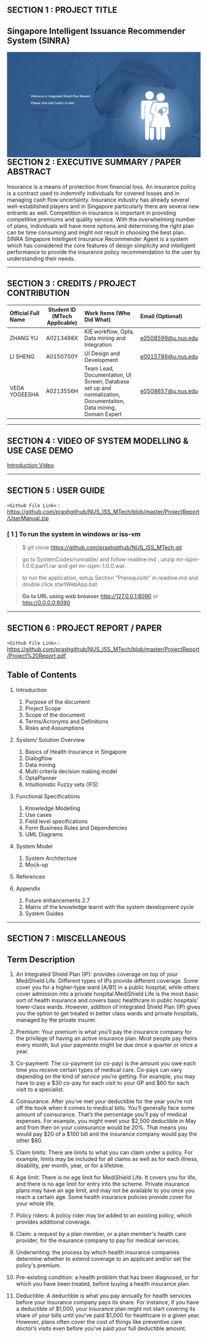 ## SECTION 1 : PROJECT TITLE
## Singapore Intelligent Issuance Recommender System (SINRA)

<img src="Miscellaneous/main.jpg"
     style="float: left; margin-right: 0px;" />

---
## SECTION 2 : EXECUTIVE SUMMARY / PAPER ABSTRACT
Insurance is a means of protection from financial loss. An insurance policy is a contract used to indemnify individuals for covered losses and in managing cash flow uncertainty. Insurance industry has already several well-established players and in Singapore particularly there are several new entrants as well. Competition in insurance is important in providing competitive premiums and quality service. With the overwhelming number of plans, individuals will have more options and determining the right plan can be time consuming and might not result in choosing the best plan. SINRA Singapore Intelligent Insurance Recommender Agent is a system which has considered the core features of design simplicity and intelligent performance to provide the insurance policy recommendation to the user by understanding their needs.

---
## SECTION 3 : CREDITS / PROJECT CONTRIBUTION


| Official Full Name  | Student ID (MTech Applicable)  | Work Items (Who Did What) | Email (Optional) |
| :------------ |:---------------:| :-----| :-----|
| ZHANG YU | A0213498X | KIE workflow, Opta, Data mining and Integration | e0508599@u.nus.edu |
| LI SHENG | A0150700Y | UI Design and Development | e0015786@u.nus.edu |
| VEDA YOGEESHA | A0213556H | Team Lead, Documentation, UI Screen, Database set up and normalization, Documentaiton, Data mining, Domain Expert | e0508657@u.nus.edu |



---
## SECTION 4 : VIDEO OF SYSTEM MODELLING & USE CASE DEMO

[Introduction Video](https://youtu.be/TClfU8v5sDg)

---
## SECTION 5 : USER GUIDE

`<Github File Link>` : <https://github.com/prashgithub/NUS_ISS_MTech/blob/master/ProjectReport/UserManual.zip>

### [ 1 ] To run the system in windows or iss-vm

> $ git clone https://github.com/prashgithub/NUS_ISS_MTech.git

> go to SystemCodes/runnable/ and follow readme.md , unzip mr-ispm-1.0.0.part1.rar and get mr-ispm-1.0.0.war.

> to run the application, setup Section "Prerequisite" in readme.md and double click startWebApp.bat

> **Go to URL using web browser** http://127.0.0.1:8090 or http://0.0.0.0:8090 

---
## SECTION 6 : PROJECT REPORT / PAPER

`<Github File Link>` : <https://github.com/prashgithub/NUS_ISS_MTech/blob/master/ProjectReport/Project%20Report.pdf>

Table of Contents
-------------------------------------------------

1.	Introduction
	1. Purpose of the document
	2. Project Scope
	3. Scope of the document
	4. Terms/Acronyms and Definitions
	5. Risks and Assumptions

2.	System/ Solution Overview
	1. Basics of Health Insurance in Singapore
	2. Dialogflow
	3. Data mining
	4. Multi criteria decision making model
	5. OptaPlanner
	6. Intuitionistic Fuzzy sets (IFS)

3.	Functional Specifications
	1. Knowledge Modelling
	2. Use cases
	3. Field level specifications
	4. Form Business Rules and Dependencies
	5. UML Diagrams

4.	System Model
	1. System Architecture
	2. Mock-up
	
5.	References

6.	Appendix
	1. Future enhancements	2.7
	2. Matrix of the knowledge learnt with the system development cycle
	3. System Guides

---
## SECTION 7 : MISCELLANEOUS

Term Description
------------------------------------------------------

1. An Integrated Shield Plan (IP): provides coverage on top of your MediShield Life. Different types of IPs provide different coverage. Some cover you for a higher-type ward (A/B1) in a public hospital, while others cover admission into a private hospital.MediShield Life is the most basic sort of health insurance and covers basic healthcare in public hospitals’ lower-class wards. However, addition of Integrated Shield Plan (IP) gives you the option to get treated in better class wards and private hospitals, managed by the private insurer.

2. Premium:	Your premium is what you’ll pay the insurance company for the privilege of having an active insurance plan. Most people pay theirs every month, but your payments might be due once a quarter or once a year.

3. Co-payment:	The co-payment (or co-pay) is the amount you owe each time you receive certain types of medical care. Co-pays can vary depending on the kind of service you’re getting. For example, you may have to pay a $30 co-pay for each visit to your GP and $60 for each visit to a specialist.

4. Coinsurance:	After you’ve met your deductible for the year you’re not off the hook when it comes to medical bills. You’ll generally face some amount of coinsurance. That’s the percentage you’ll pay of medical expenses. For example, you might meet your $2,500 deductible in May and from then on your coinsurance would be 20%. That means you would pay $20 of a $100 bill and the insurance company would pay the other $80.

5. Claim limits: There are limits to what you can claim under a policy. For example, limits may be included for all claims as well as for each illness, disability, per month, year, or for a lifetime.

6. Age limit: There is no age limit for MediShield Life. It covers you for life, and there is no age limit for entry into the scheme. Private insurance plans may have an age limit, and may not be available to you once you reach a certain age. Some health insurance policies provide cover for your whole life.

7. Policy riders: A policy rider may be added to an existing policy, which provides additional coverage.

8. Claim: a request by a plan member, or a plan member's health care provider, for the insurance company to pay for medical services.

9. Underwriting: the process by which health insurance companies determine whether to extend coverage to an applicant and/or set the policy's premium.

10. Pre-existing condition:	a health problem that has been diagnosed, or for which you have been treated, before buying a health insurance plan.

11. Deductible:	A deductible is what you pay annually for health services before your insurance company pays its share. For instance, if you have a deductible of $1,000, your insurance plan might not start covering its share of your bills until you’ve paid $1,000 for healthcare in a given year. However, plans often cover the cost of things like preventive care doctor’s visits even before you’ve paid your full deductible amount.




